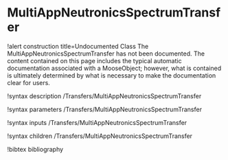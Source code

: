 <!-- MOOSE Documentation Stub: Remove this when content is added. -->

# MultiAppNeutronicsSpectrumTransfer

!alert construction title=Undocumented Class
The MultiAppNeutronicsSpectrumTransfer has not been documented. The content contained on this page includes the
typical automatic documentation associated with a MooseObject; however, what is contained is
ultimately determined by what is necessary to make the documentation clear for users.

!syntax description /Transfers/MultiAppNeutronicsSpectrumTransfer

!syntax parameters /Transfers/MultiAppNeutronicsSpectrumTransfer

!syntax inputs /Transfers/MultiAppNeutronicsSpectrumTransfer

!syntax children /Transfers/MultiAppNeutronicsSpectrumTransfer

!bibtex bibliography
